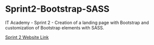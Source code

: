 # Sprint2-Bootstrap-SASS

IT Academy - Sprint 2 - Creation of a landing page with Bootstrap and customization of Bootstrap elements with SASS.

[Sprint 2 Website Link](sprint2-bootstrap5-sass-layout.netlify.app)
